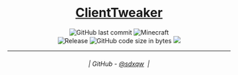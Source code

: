 <br class="Apple-interchange-newline"/>
<h1 align="center">
  <a href="https://github.com/sdxqw/ClientTweaker">ClientTweaker</a>
</h1>

<div align="center">
    <img src="https://img.shields.io/github/last-commit/sdxqw/ClientTweaker" alt="GitHub last commit"/>
    <img src="https://img.shields.io/badge/MC-1.8.9-brightgreen.svg" alt="Minecraft"/>
    <br>
    <img src="https://img.shields.io/github/v/release/sdxqw/ClientTweaker.svg" alt="Release"/>
    <img src="https://img.shields.io/github/languages/code-size/sdxqw/ClientTweaker" alt="GitHub code size in bytes"/>
    <img src="https://img.shields.io/tokei/lines/github/sdxqw/ClientTweaker"/>
    <br>
</div>


---
<h6 align="center">
  | GitHub - <a href="https://github.com/sdxqw">@sdxqw</a> 
  |
</h6>

